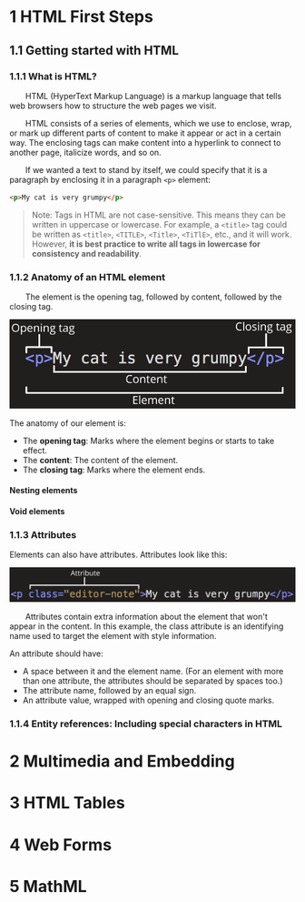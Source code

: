 # 1 HTML First Steps

## 1.1 Getting started with HTML

### 1.1.1 What is HTML?

&emsp;&emsp;HTML (HyperText Markup Language) is a markup language that tells web browsers how to structure the web pages we visit.

&emsp;&emsp;HTML consists of a series of elements, which we use to enclose, wrap, or mark up different parts of content to make it appear or act in a certain way. The enclosing tags can make content into a hyperlink to connect to another page, italicize words, and so on.

&emsp;&emsp;If we wanted a text to stand by itself, we could specify that it is a paragraph by enclosing it in a paragraph `<p>` element:

```html
<p>My cat is very grumpy</p>
```

> Note: Tags in HTML are not case-sensitive. This means they can be written in uppercase or lowercase. For example, a `<title>` tag could be written as `<title>`, `<TITLE>`, `<Title>`, `<TiTlE>`, etc., and it will work. However, **it is best practice to write all tags in lowercase for consistency and readability**.

### 1.1.2 Anatomy of an HTML element

&emsp;&emsp;The element is the opening tag, followed by content, followed by the closing tag.

![html_element](./images/html_element.png)

The anatomy of our element is:

* The **opening tag**: Marks where the element begins or starts to take effect.
* The **content**: The content of the element.
* The **closing tag**: Marks where the element ends.

#### Nesting elements

#### Void elements

### 1.1.3 Attributes

Elements can also have attributes. Attributes look like this:

![html_attribute](./images/html_attribute.png)

&emsp;&emsp;Attributes contain extra information about the element that won't appear in the content. In this example, the class attribute is an identifying name used to target the element with style information.

An attribute should have:

* A space between it and the element name. (For an element with more than one attribute, the attributes should be separated by spaces too.)
* The attribute name, followed by an equal sign.
* An attribute value, wrapped with opening and closing quote marks.

### 1.1.4 Entity references: Including special characters in HTML



# 2 Multimedia and Embedding

# 3 HTML Tables

# 4 Web Forms

# 5 MathML
